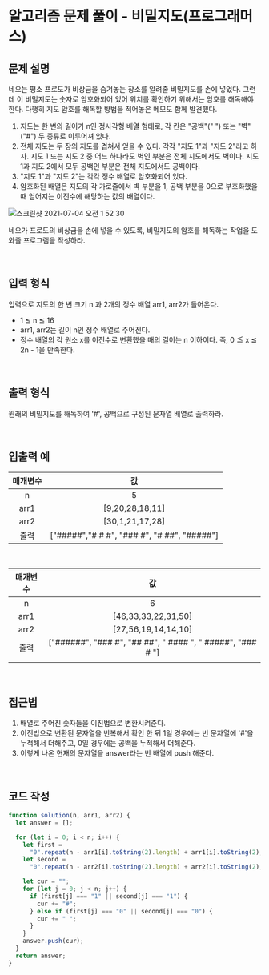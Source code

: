 # 알고리즘 문제 풀이 - 비밀지도(프로그래머스)

## 문제 설명

네오는 평소 프로도가 비상금을 숨겨놓는 장소를 알려줄 비밀지도를 손에 넣었다. 그런데 이 비밀지도는 숫자로 암호화되어 있어 위치를 확인하기 위해서는 암호를 해독해야 한다. 다행히 지도 암호를 해독할 방법을 적어놓은 메모도 함께 발견했다.

1. 지도는 한 변의 길이가 n인 정사각형 배열 형태로, 각 칸은 "공백"(" ") 또는 "벽"("#") 두 종류로 이루어져 있다.
2. 전체 지도는 두 장의 지도를 겹쳐서 얻을 수 있다. 각각 "지도 1"과 "지도 2"라고 하자. 지도 1 또는 지도 2 중 어느 하나라도 벽인 부분은 전체 지도에서도 벽이다. 지도 1과 지도 2에서 모두 공백인 부분은 전체 지도에서도 공백이다.
3. "지도 1"과 "지도 2"는 각각 정수 배열로 암호화되어 있다.
4. 암호화된 배열은 지도의 각 가로줄에서 벽 부분을 1, 공백 부분을 0으로 부호화했을 때 얻어지는 이진수에 해당하는 값의 배열이다.

![스크린샷 2021-07-04 오전 1 52 30](https://user-images.githubusercontent.com/76993386/124361520-815e0a00-dc6a-11eb-8bcb-8466d3f12a39.png)

네오가 프로도의 비상금을 손에 넣을 수 있도록, 비밀지도의 암호를 해독하는 작업을 도와줄 프로그램을 작성하라.

<br />

## 입력 형식

입력으로 지도의 한 변 크기 n 과 2개의 정수 배열 arr1, arr2가 들어온다.

- 1 ≦ n ≦ 16
- arr1, arr2는 길이 n인 정수 배열로 주어진다.
- 정수 배열의 각 원소 x를 이진수로 변환했을 때의 길이는 n 이하이다. 즉, 0 ≦ x ≦ 2n - 1을 만족한다.

<br />

## 출력 형식

원래의 비밀지도를 해독하여 '#', 공백으로 구성된 문자열 배열로 출력하라.

<br />

## 입출력 예

| 매개변수 |                     값                      |
| :------: | :-----------------------------------------: |
|    n     |                      5                      |
|   arr1   |               [9,20,28,18,11]               |
|   arr2   |               [30,1,21,17,28]               |
|   출력   | ["#####","# # #", "### #", "# ##", "#####"] |

<br />

| 매개변수 |                             값                             |
| :------: | :--------------------------------------------------------: |
|    n     |                             6                              |
|   arr1   |                    [46,33,33,22,31,50]                     |
|   arr2   |                    [27,56,19,14,14,10]                     |
|   출력   | ["######", "### #", "## ##", " #### ", " #####", "### # "] |
|          |

<br />

## 접근법

1. 배열로 주어진 숫자들을 이진법으로 변환시켜준다.
2. 이진법으로 변환된 문자열을 반복해서 확인 한 뒤 1일 경우에는 빈 문자열에 '#'을 누적해서 더해주고, 0일 경우에는 공백을 누적해서 더해준다.
3. 이렇게 나온 현재의 문자열을 answer라는 빈 배열에 push 해준다.

<br />

## 코드 작성

```js
function solution(n, arr1, arr2) {
  let answer = [];

  for (let i = 0; i < n; i++) {
    let first =
      "0".repeat(n - arr1[i].toString(2).length) + arr1[i].toString(2);
    let second =
      "0".repeat(n - arr2[i].toString(2).length) + arr2[i].toString(2);

    let cur = "";
    for (let j = 0; j < n; j++) {
      if (first[j] === "1" || second[j] === "1") {
        cur += "#";
      } else if (first[j] === "0" || second[j] === "0") {
        cur += " ";
      }
    }
    answer.push(cur);
  }
  return answer;
}
```

<br />
